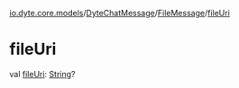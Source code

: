 [io.dyte.core.models](../../index.md)/[DyteChatMessage](../index.md)/[FileMessage](index.md)/[fileUri](file-uri.md)

# fileUri


val [fileUri](file-uri.md): [String](https://kotlinlang.org/api/latest/jvm/stdlib/kotlin/-string/index.html)?
